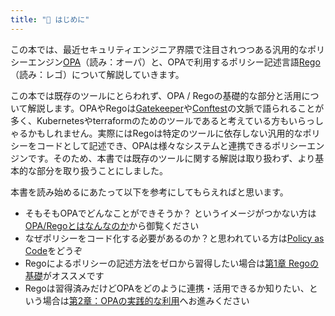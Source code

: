 ```yaml
---
title: "📕 はじめに"
---
```


この本では、最近セキュリティエンジニア界隈で注目されつつある汎用的なポリシーエンジン[OPA](https://www.openpolicyagent.org/docs/latest/)（読み：オーパ）と、OPAで利用するポリシー記述言語[Rego](https://www.openpolicyagent.org/docs/latest/policy-language/)（読み：レゴ）について解説していきます。

この本では既存のツールにとらわれず、OPA / Regoの基礎的な部分と活用について解説します。OPAやRegoは[Gatekeeper](https://github.com/open-policy-agent/gatekeeper)や[Conftest](https://www.conftest.dev/)の文脈で語られることが多く、Kubernetesやterraformのためのツールであると考えている方もいらっしゃるかもしれません。実際にはRegoは特定のツールに依存しない汎用的なポリシーをコードとして記述でき、OPAは様々なシステムと連携できるポリシーエンジンです。そのため、本書では既存のツールに関する解説は取り扱わず、より基本的な部分を取り扱うことにしました。

本書を読み始めるにあたって以下を参考にしてもらえればと思います。

- そもそもOPAでどんなことができそうか？ というイメージがつかない方は[OPA/Regoとはなんなのか](./intro-overview)から御覧ください
- なぜポリシーをコード化する必要があるのか？と思われている方は[Policy as Code](./policy-as-code)をどうぞ
- Regoによるポリシーの記述方法をゼロから習得したい場合は[第1章 Regoの基礎](./chap-rego)がオススメです
- Regoは習得済みだけどOPAをどのように連携・活用できるか知りたい、という場合は[第2章：OPAの実践的な利用](./chap-opa)へお進みください

